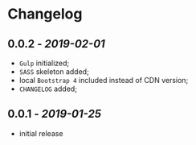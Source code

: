 # Changelog

## **0.0.2** - *2019-02-01*
* `Gulp` initialized;
* `SASS` skeleton added;
* local `Bootstrap 4` included instead of CDN version;
* `CHANGELOG` added;

## **0.0.1** - *2019-01-25*
* initial release